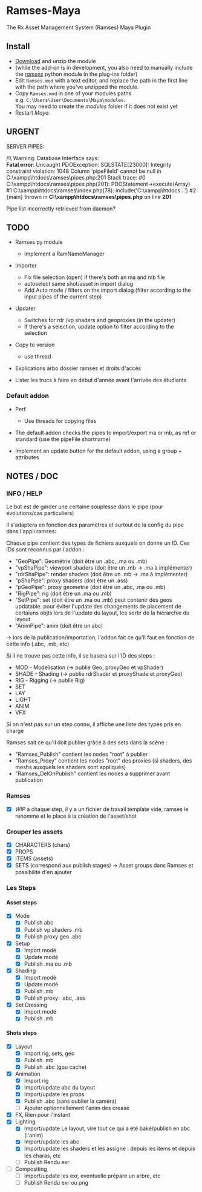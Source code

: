 # Ramses-Maya
 The Rx Asset Management System (Ramses) Maya Plugin

## Install

- [Download](https://github.com/Rainbox-dev/Ramses-Maya/archive/refs/heads/main.zip) and unzip the module
- (while the add-on is in development, you also need to manually include the [*ramses*](https://github.com/Rainbox-dev/Ramses-Py) python module in the plug-ins folder)
- Edit `Ramses.mod` with a text editor, and replace the path in the first line with the path where you've unzipped the module.
- Copy `Ramses.mod` in one of your modules paths  
    e.g. `C:\Users\User\Documents\Maya\modules`.  
    You may need to create the *modules* folder if it does not exist yet
- Restart *Maya*.

## URGENT

SERVER PIPES:

 /!\ Warning: Database Interface says: <br />
<b>Fatal error</b>:  Uncaught PDOException: SQLSTATE[23000]: Integrity constraint violation: 1048 Column 'pipeFileId' cannot be null in C:\xampp\htdocs\ramses\pipes.php:201
Stack trace:
#0 C:\xampp\htdocs\ramses\pipes.php(201): PDOStatement-&gt;execute(Array)
#1 C:\xampp\htdocs\ramses\index.php(78): include('C:\\xampp\\htdocs...')
#2 {main}
  thrown in <b>C:\xampp\htdocs\ramses\pipes.php</b> on line <b>201</b><br />


Pipe list incorrectly retrieved from daemon?


## TODO

- Ramses py module
    - Implement a RamNameManager
- Importer
    - Fix file selection (open) if there's both an ma and mb file
    - autoselect same shot/asset in import dialog
    - Add Auto mode / filters on the import dialog (filter according to the input pipes of the current step)
- Updater
    - Switches for rdr  /vp shaders and geoproxies (in the updater)
    - If there's a selection, update option to filter according to the selection
- Copy to version
    - use thread

- Explications arbo dossier ramses et droits d'accès
- Lister les trucs à faire en début d'année avant l'arrivée des étudiants

### Default addon

- Perf
    - Use threads for copying files

- The default addon checks the pipes to import/export ma or mb, as ref or standard (use the pipeFile shortname)
- Implement an update button for the default addon, using a group + attributes

## NOTES / DOC

### INFO / HELP

Le but est de garder une certaine souplesse dans le pipe (pour évolutions/cas particuliers)

Il s'adaptera en fonction des paramètres et surtout de la config du pipe dans l'appli ramses: 

Chaque pipe contient des types de fichiers auxquels on donne un ID. Ces IDs sont reconnus par l'addon :

- "GeoPipe": Geométrie (doit être un .abc, .ma ou .mb)
- "vpShaPipe": viewport shaders (doit être un .mb -> .ma à implémenter)
- "rdrShaPipe": render shaders (doit être un .mb -> .ma à implémenter)
- "pShaPipe": proxy shaders (doit être un .ass)
- "pGeoPipe": proxy geometrie (doit être un .abc, .ma ou .mb)
- "RigPipe": rig (doit être un .ma ou .mb)
- "SetPipe": set (doit être un .ma ou .mb) peut contenir des geos updatable. pour éviter l'update des changements de placement de certaiuns objts lors de l'update du layout, les sortir de la hiérarchie du layout
- "AnimPipe": anim (doit être un abc)

-> lors de la publication/importation, l'addon fait ce qu'il faut en fonction de cette info (.abc, .mb, etc)

Si il ne trouve pas cette info, il se basera sur l'ID des steps :

- MOD - Modelisation (-> publie Geo, proxyGeo et vpShader)
- SHADE - Shading (-> publie rdrShader et proxyShade et proxyGeo)
- RIG - Rigging (-> publie Rig)
- SET
- LAY
- LIGHT
- ANIM
- VFX

Si on n'est pas sur un step connu, il affiche une liste des types pris en charge

Ramses sait ce qu'il doit publier grâce à des sets dans la scène :

- "Ramses_Publish" contient les nodes "root" à publier
- "Ramses_Proxy" contient les nodes "root" des proxies (si shaders, des meshs auxquels les shaders sont appliqués)
- "Ramses_DelOnPublish" contient les nodes à supprimer avant publication

### Ramses

- [x] *WIP* à chaque step, il y a un fichier de travail template vide, ramses le renomme et le place à la création de l'asset/shot

### Grouper les assets
- [x] CHARACTERS (chars)
- [x] PROPS
- [x] ITEMS (assets)
- [x] SETS (correspond aux publish stages)
-> Asset groups dans Ramses
et possibilité d'en ajouter

### Les Steps

#### Asset steps

- [x] Mode
  - [x] Publish abc
  - [x] Publish vp shaders .mb
  - [x] Publish proxy geo .abc
- [x] Setup
  - [x] Import modé
  - [x] Update modé
  - [x] Publish .ma ou .mb
- [x] Shading
  - [x] Import modé
  - [x] Update modé
  - [x] Publish .mb
  - [x] Publish proxy: .abc, .ass
- [x] Set Dressing
  - [x] Import modé
  - [x] Publish .mb

#### Shots steps

- [x] Layout
  - [x] Import rig, sets, geo
  - [x] Publish .mb
  - [x] Publish .abc (gpu cache)
- [x] Animation
  - [x] Import rig
  - [x] Import/update abc du layout
  - [x] Import/update les props
  - [x] Publish .abc (sans oublier la caméra)
  - [ ] Ajouter optionnellement l'anim des crease
- [x] FX, Rien pour l'instant
- [x] Lighting
  - [x] Import/update Le layout, vire tout ce qui a été baké/publish en abc (l'anim)
  - [x] Import/update les abc
  - [x] Import/update les shaders et les assigne : depuis les items et depuis les charas, etc
  - [ ] Publish Rendu exr
- [ ] Compositing
  - [ ] Import/update les exr, eventuelle prépare un arbre, etc
  - [ ] Publish Rendu exr ou png
